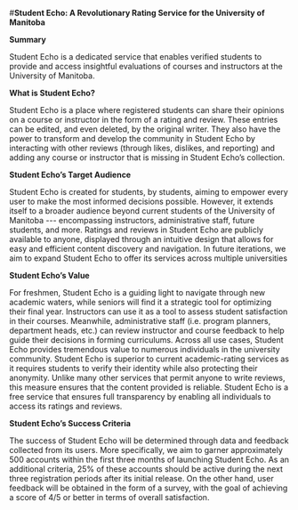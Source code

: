 #**Student Echo: A Revolutionary Rating Service for the University of Manitoba**

**Summary**

Student Echo is a dedicated service that enables verified students to provide and access insightful evaluations of courses and instructors at the University of Manitoba.

**What is Student Echo?**

Student Echo is a place where registered students can share their opinions on a course or instructor in the form of a rating and review. These entries can be edited, and even deleted, by the original writer. They also have the power to transform and develop the community in Student Echo by interacting with other reviews (through likes, dislikes, and reporting) and adding any course or instructor that is missing in Student Echo’s collection. 

**Student Echo’s Target Audience**

Student Echo is created for students, by students, aiming to empower every user to make the most informed decisions possible. However, it extends itself to a broader audience beyond current students of the University of Manitoba --- encompassing instructors, administrative staff, future students, and more. Ratings and reviews in Student Echo are publicly available to anyone, displayed through an intuitive design that allows for easy and efficient content discovery and navigation. In future iterations, we aim to expand Student Echo to offer its services across multiple universities

**Student Echo’s Value**

For freshmen, Student Echo is a guiding light to navigate through new academic waters, while seniors will find it a strategic tool for optimizing their final year. Instructors can use it as a tool to assess student satisfaction in their courses. Meanwhile, administrative staff (i.e. program planners, department heads, etc.) can review instructor and course feedback to help guide their decisions in forming curriculums. Across all use cases, Student Echo provides tremendous value to numerous individuals in the university community. 
Student Echo is superior to current academic-rating services as it requires students to verify their identity while also protecting their anonymity. Unlike many other services that permit anyone to write reviews, this measure ensures that the content provided is reliable. Student Echo is a free service that ensures full transparency by enabling all individuals to access its ratings and reviews. 

**Student Echo’s Success Criteria**

The success of Student Echo will be determined through data and feedback collected from its users. More specifically, we aim to garner approximately 500 accounts within the first three months of launching Student Echo. As an additional criteria, 25% of these accounts should be active during the next three registration periods after its initial release. On the other hand, user feedback will be obtained in the form of a survey, with the goal of achieving a score of 4/5 or better in terms of overall satisfaction. 
